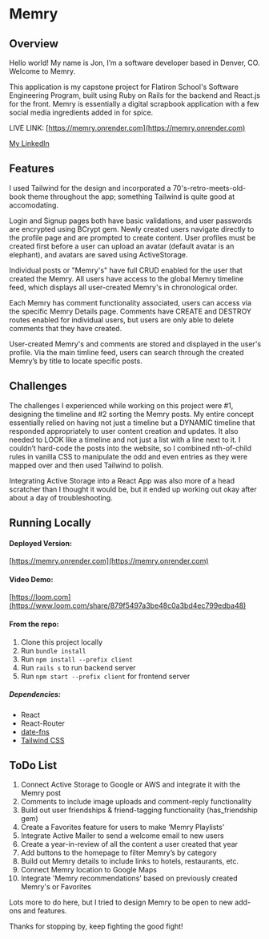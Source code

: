 # Memry

## Overview
Hello world! My name is Jon, I’m a software developer based in Denver, CO. Welcome to Memry. 

This application is my capstone project for Flatiron School's Software Engineering Program, built using Ruby on Rails for the backend and React.js for the front. Memry is essentially a digital scrapbook application with a few social media ingredients added in for spice. 

LIVE LINK: [https://memry.onrender.com](https://memry.onrender.com)

[My LinkedIn](https://www.linkedin.com/in/jon-hause/)
## Features

I used Tailwind for the design and incorporated a 70's-retro-meets-old-book theme throughout the app; something Tailwind is quite good at accomodating. 

Login and Signup pages both have basic validations, and user passwords are encrypted using BCrypt gem. Newly created users navigate directly to the profile page and are prompted to create content. User profiles must be created first before a user can upload an avatar (default avatar is an elephant), and avatars are saved using ActiveStorage.

Individual posts or "Memry's" have full CRUD enabled for the user that created the Memry. All users have access to the global Memry timeline feed, which displays all user-created Memry's in chronological order. 

Each Memry has comment functionality associated, users can access via the specific Memry Details page. Comments have CREATE and DESTROY routes enabled for individual users, but users are only able to delete comments that they have created. 

User-created Memry's and comments are stored and displayed in the user's profile. Via the main timline feed, users can search through the created Memry’s by title to locate specific posts. 

## Challenges

The challenges I experienced while working on this project were #1, designing the timeline and #2 sorting the Memry posts. My entire concept essentially relied on having not just a timeline but a DYNAMIC timeline that responded appropriately to user content creation and updates. It also needed to LOOK like a timeline and not just a list with a line next to it. I couldn’t hard-code the posts into the website, so I combined nth-of-child rules in vanilla CSS to manipulate the odd and even entries as they were mapped over and then used Tailwind to polish. 

Integrating Active Storage into a React App was also more of a head scratcher than I thought it would be, but it ended up working out okay after about a day of troubleshooting.

## Running Locally
#### Deployed Version: 
[https://memry.onrender.com](https://memry.onrender.com)
#### Video Demo:
[https://loom.com](https://www.loom.com/share/879f5497a3be48c0a3bd4ec799edba48)
#### From the repo:
1. Clone this project locally
2. Run `bundle install` 
3. Run `npm install --prefix client`
4. Run `rails s` to run backend server
5. Run `npm start --prefix client` for frontend server  
##### Dependencies:
+ React
+ React-Router
+ [date-fns](https://date-fns.org/)
+ [Tailwind CSS](https://tailwindcss.com/)

## ToDo List
1. Connect Active Storage to Google or AWS and integrate it with the Memry post
2. Comments to include image uploads and comment-reply functionality 
3. Build out user friendships & friend-tagging functionality (has_friendship gem)
4. Create a Favorites feature for users to make ‘Memry Playlists’
5. Integrate Active Mailer to send a welcome email to new users
6. Create a year-in-review of all the content a user created that year
7. Add buttons to the homepage to filter Memry’s by category
8. Build out Memry details to include links to hotels, restaurants, etc.
9. Connect Memry location to Google Maps
10. Integrate 'Memry recommendations' based on previously created Memry's or Favorites

Lots more to do here, but I tried to design Memry to be open to new add-ons and features.

Thanks for stopping by, keep fighting the good fight!